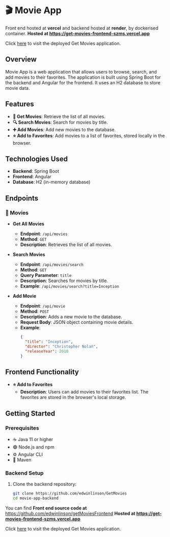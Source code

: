 # 🎬 Movie App
Front end hosted at **vercel** and backend hosted at **render**, by dockerised container.
**Hosted at https://get-movies-frontend-szms.vercel.app** 

Click [here](https://get-movies-frontend-szms.vercel.app) to visit the deployed Get Movies application.

## Overview
Movie App is a web application that allows users to browse, search, and add movies to their favorites. The application is built using Spring Boot for the backend and Angular for the frontend. It uses an H2 database to store movie data.

## Features
- **🎥 Get Movies**: Retrieve the list of all movies.
- **🔍 Search Movies**: Search for movies by title.
- **➕ Add Movies**: Add new movies to the database.
- **⭐ Add to Favorites**: Add movies to a list of favorites, stored locally in the browser.

## Technologies Used
- **Backend**: Spring Boot
- **Frontend**: Angular
- **Database**: H2 (in-memory database)

## Endpoints
### 🎥 Movies
- **Get All Movies**
  - **Endpoint**: `/api/movies`
  - **Method**: `GET`
  - **Description**: Retrieves the list of all movies.
  
- **Search Movies**
  - **Endpoint**: `/api/movies/search`
  - **Method**: `GET`
  - **Query Parameter**: `title`
  - **Description**: Searches for movies by title.
  - **Example**: `/api/movies/search?title=Inception`
  
- **Add Movie**
  - **Endpoint**: `/api/movie`
  - **Method**: `POST`
  - **Description**: Adds a new movie to the database.
  - **Request Body**: JSON object containing movie details.
  - **Example**: 
    ```json
    {
      "title": "Inception",
      "director": "Christopher Nolan",
      "releaseYear": 2010
    }
    ```

## Frontend Functionality
- **⭐ Add to Favorites**
  - **Description**: Users can add movies to their favorites list. The favorites are stored in the browser's local storage.

## Getting Started

### Prerequisites
- ☕ Java 11 or higher
- 🟢 Node.js and npm
- ⚙️ Angular CLI
- 🐍 Maven

### Backend Setup
1. Clone the backend repository:
   ```bash
   git clone https://github.com/edwinlinson/GetMovies
   cd movie-app-backend
You can find **Front end source code at** https://github.com/edwinlinson/getMoviesFrontend
**Hosted at https://get-movies-frontend-szms.vercel.app**

Click [here](https://get-movies-frontend-szms.vercel.app) to visit the deployed Get Movies application.
